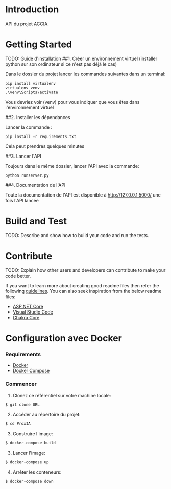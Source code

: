 # Introduction 
API du projet ACCIA.

# Getting Started
TODO: Guide d'installation
##1.	Créer un environnement virtuel (installer python sur son ordinateur si ce n'est pas déjà le cas)

Dans le dossier du projet lancer les commandes suivantes dans un terminal:

    pip install virtualenv
    virtualenv venv
    .\venv\Scripts\activate

Vous devriez voir (venv) pour vous indiquer que vous êtes dans l'environnement virtuel


##2.	Installer les dépendances

Lancer la commande :

    pip install -r requirements.txt

Cela peut prendres quelques minutes

##3.	Lancer l'API

Toujours dans le même dossier, lancer l'API avec la commande:

    python runserver.py

##4.	Documentation de l'API

Toute la documentation de l'API est disponible à http://127.0.0.1:5000/ une fois l'API lancée

# Build and Test
TODO: Describe and show how to build your code and run the tests. 

# Contribute
TODO: Explain how other users and developers can contribute to make your code better. 

If you want to learn more about creating good readme files then refer the following [guidelines](https://docs.microsoft.com/en-us/azure/devops/repos/git/create-a-readme?view=azure-devops). You can also seek inspiration from the below readme files:
- [ASP.NET Core](https://github.com/aspnet/Home)
- [Visual Studio Code](https://github.com/Microsoft/vscode)
- [Chakra Core](https://github.com/Microsoft/ChakraCore)

# Configuration avec Docker

### Requirements

- [Docker](https://www.docker.com/get-started)
- [Docker Compose](https://docs.docker.com/compose/install/)

### Commencer

1. Clonez ce référentiel sur votre machine locale:

```sh
$ git clone URL
```

2. Accéder au répertoire du projet:

```sh
$ cd ProxIA
```

3. Construire l'image:

```sh
$ docker-compose build
```

3. Lancer l'image:

```sh
$ docker-compose up
```

4. Arrêter les conteneurs:

```sh
$ docker-compose down
```